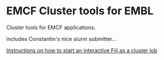 # EMCF Cluster tools for EMBL

Cluster tools for EMCF applications.

includes Constantin's nice slurm submitter...

[Instructions on how to start an interactive Fiji as a cluster job](doc/fiji.md)
